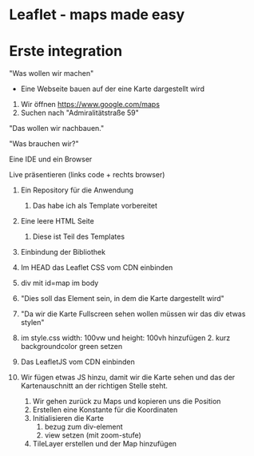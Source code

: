 # Leaflet - maps made easy

# Erste integration

"Was wollen wir machen"

- Eine Webseite bauen auf der eine Karte dargestellt wird

1. Wir öffnen https://www.google.com/maps
2. Suchen nach "Admiralitätstraße 59"

"Das wollen wir nachbauen."

"Was brauchen wir?"

Eine IDE und ein Browser

Live präsentieren (links code + rechts browser)

1. Ein Repository für die Anwendung

   1. Das habe ich als Template vorbereitet

2. Eine leere HTML Seite

   1. Diese ist Teil des Templates

3. Einbindung der Bibliothek
4. Im HEAD das Leaflet CSS vom CDN einbinden

5. div mit id=map im body
6. "Dies soll das Element sein, in dem die Karte dargestellt wird"

7. "Da wir die Karte Fullscreen sehen wollen müssen wir das div etwas stylen"
8. im style.css width: 100vw und height: 100vh hinzufügen 2. kurz backgroundcolor green setzen

9. Das LeafletJS vom CDN einbinden

10. Wir fügen etwas JS hinzu, damit wir die Karte sehen und das der Kartenauschnitt an der richtigen Stelle steht.
    1. Wir gehen zurück zu Maps und kopieren uns die Position
    2. Erstellen eine Konstante für die Koordinaten
    3. Initialisieren die Karte
       1. bezug zum div-element
       2. view setzen (mit zoom-stufe)
    4. TileLayer erstellen und der Map hinzufügen
